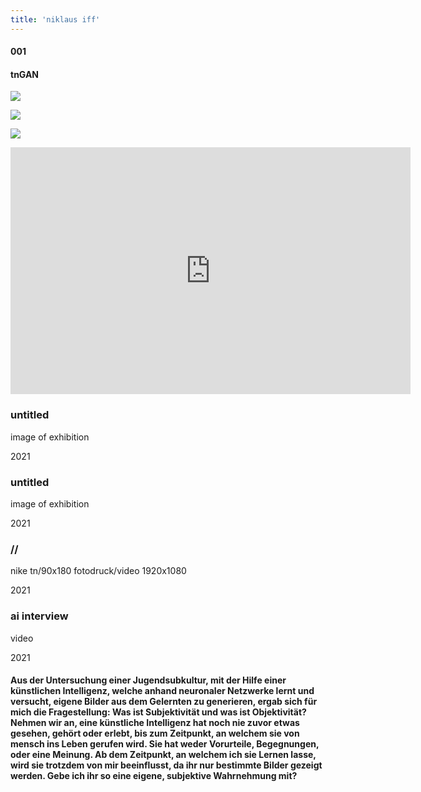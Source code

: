 ```yaml
---
title: 'niklaus iff'
---
```

<!-- number//title -->
<div class="work-col1">

#### 001

#### tnGAN

</div>

<!-- images -->
<div class="work-col2-3">
<div class="work-col2">

![](/images/tn.jpg)

![](/images/tnGAN_rip01.jpg)

![](/images/HAK_0293.jpg)

<iframe title="vimeo-player" src="https://player.vimeo.com/video/666300916?h=50bb41fee8" width="640" height="395" frameborder="0" allowfullscreen></iframe>

</div>

<!-- image info -->
<!-- if video double div -->
<div class="work-col3">
<div>

### untitled

image of exhibition

2021

</div>
<div>

### untitled

image of exhibition

2021

</div>
<div>

### //

nike tn/90x180 fotodruck/video 1920x1080

2021

</div>
<div>

### ai interview

video

2021

</div>
<div>
</div>
</div>
</div>

<!-- links -->
<div class="work-col4">

<!-- <a class="work-links" href="https://doc.niklausiff.ch/" target="_blank">doc</a> -->

</div>

<!-- text -->

#### Aus der Untersuchung einer Jugendsubkultur, mit der Hilfe einer künstlichen Intelligenz, welche anhand neuronaler Netzwerke lernt und versucht, eigene Bilder aus dem Gelernten zu generieren, ergab sich für mich die Fragestellung: Was ist Subjektivität und was ist Objektivität? Nehmen wir an, eine künstliche Intelligenz hat noch nie zuvor etwas gesehen, gehört oder erlebt, bis zum Zeitpunkt, an welchem sie von mensch ins Leben gerufen wird. Sie hat weder Vorurteile, Begegnungen, oder eine Meinung. Ab dem Zeitpunkt, an welchem ich sie Lernen lasse, wird sie trotzdem von mir beeinflusst, da ihr nur bestimmte Bilder gezeigt werden. Gebe ich ihr so eine eigene, subjektive Wahrnehmung mit?